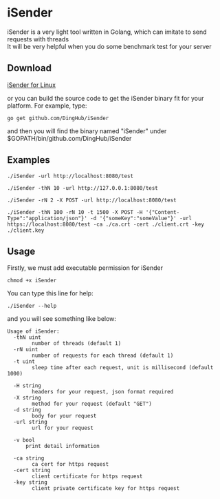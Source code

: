 # iSender
iSender is a very light tool written in Golang, which can imitate to send requests with threads<br>
It will be very helpful when you do some benchmark test for your server

## Download
[iSender for Linux](./bin/linux/iSender)<br>

or you can build the source code to get the iSender binary fit for your platform. For example, type:
```
go get github.com/DingHub/iSender
```
and then you will find the binary named "iSender" under $GOPATH/bin/github.com/DingHub/iSender

## Examples
```
./iSender -url http://localhost:8080/test
```
```
./iSender -thN 10 -url http://127.0.0.1:8080/test
```
```
./iSender -rN 2 -X POST -url http://localhost:8080/test
```
```
./iSender -thN 100 -rN 10 -t 1500 -X POST -H '{"Content-Type":"application/json"}' -d '{"someKey":"someValue"}' -url https://localhost:8080/test -ca ./ca.crt -cert ./client.crt -key ./client.key
```

## Usage
Firstly, we must add executable permission for iSender
```
chmod +x iSender
```
You can type this line for help:
```
./iSender --help
```
and you will see something like below:
```
Usage of iSender:
  -thN uint
     	number of threads (default 1)
  -rN uint
    	number of requests for each thread (default 1)
  -t uint
    	sleep time after each request, unit is millisecond (default 1000)

  -H string
    	headers for your request, json format required
  -X string
    	method for your request (default "GET")
  -d string
    	body for your request
  -url string
    	url for your request

  -v bool
      print detail information
      
  -ca string
    	ca cert for https request
  -cert string
    	client certificate for https request
  -key string
    	client private certificate key for https request
```
